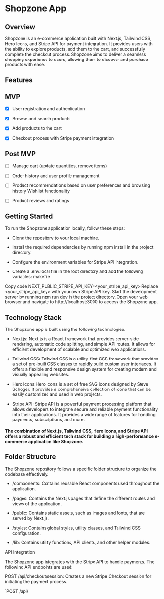 # Shopzone App

## Overview

Shopzone is an e-commerce application built with Next.js, Tailwind CSS, Hero Icons, and Stripe API for payment integration. It provides users with the ability to explore products, add them to the cart, and successfully complete the checkout process. Shopzone aims to deliver a seamless shopping experience to users, allowing them to discover and purchase products with ease.

## Features

## MVP

 - [x] User registration and authentication
       
 - [x] Browse and search products

 - [x] Add products to the cart

 - [x] Checkout process with Stripe payment integration
       
## Post MVP
 - [ ] Manage cart (update quantities, remove items)
 
 - [ ] Order history and user profile management

- [ ] Product recommendations based on user preferences and browsing history
 Wishlist functionality
- [ ] Product reviews and ratings

## Getting Started

To run the Shopzone application locally, follow these steps:

- Clone the repository to your local machine.

- Install the required dependencies by running npm install in the project directory.

- Configure the environment variables for Stripe API integration.

- Create a .env.local file in the root directory and add the following variables:
makefile

Copy code
NEXT_PUBLIC_STRIPE_API_KEY=<your_stripe_api_key>
Replace <your_stripe_api_key> with your own Stripe API key.
Start the development server by running npm run dev in the project directory.
Open your web browser and navigate to http://localhost:3000 to access the Shopzone app.

## Technology Stack
The Shopzone app is built using the following technologies:

- Next.js: Next.js is a React framework that provides server-side rendering, automatic code splitting, and simple API routes. It allows for efficient development of scalable and optimized web applications.

- Tailwind CSS: Tailwind CSS is a utility-first CSS framework that provides a set of pre-built CSS classes to rapidly build custom user interfaces. It offers a flexible and responsive design system for creating modern and visually appealing websites.

- Hero Icons:Hero Icons is a set of free SVG icons designed by Steve Schoger. It provides a comprehensive collection of icons that can be easily customized and used in web projects.

- Stripe API: Stripe API is a powerful payment processing platform that allows developers to integrate secure and reliable payment functionality into their applications. It provides a wide range of features for handling payments, subscriptions, and more.

#### The combination of Next.js, Tailwind CSS, Hero Icons, and Stripe API offers a robust and efficient tech stack for building a high-performance e-commerce application like Shopzone.

## Folder Structure
The Shopzone repository follows a specific folder structure to organize the codebase effectively:
- /components: Contains reusable React components used throughout the application.

- /pages: Contains the Next.js pages that define the different routes and views of the application.

- /public: Contains static assets, such as images and fonts, that are served by Next.js.

- /styles: Contains global styles, utility classes, and Tailwind CSS configuration.

- /lib: Contains utility functions, API clients, and other helper modules.


  
API Integration

The Shopzone app integrates with the Stripe API to handle payments. The following API endpoints are used:

POST /api/checkout/session: Creates a new Stripe Checkout session for initiating the payment process.

`POST /api/
